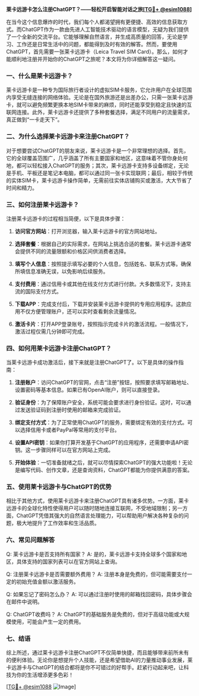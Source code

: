 **莱卡远游卡怎么注册ChatGPT？——轻松开启智能对话之旅[[TG💪+ @esim1088](https://t.me/s/esim1088)]**

在当今这个信息爆炸的时代，我们每个人都渴望拥有更便捷、高效的信息获取方式。而ChatGPT作为一款由先进人工智能技术驱动的语言模型，无疑为我们提供了一个全新的交流平台。它能够理解自然语言，并生成高质量的回答，无论是学习、工作还是日常生活中的问题，都能得到及时有效的解答。然而，要使用ChatGPT，首先需要一张莱卡远游卡（Leica Travel SIM Card）。那么，如何才能顺利地注册并开始你的ChatGPT之旅呢？本文将为你详细解答这一疑问。

### 一、什么是莱卡远游卡？

莱卡远游卡是一种专为国际旅行者设计的虚拟SIM卡服务，它允许用户在全球范围内享受无缝连接的网络体验。无论是在国外旅游还是出差办公，只需一张莱卡远游卡，就可以避免频繁更换本地SIM卡带来的麻烦，同时还能享受到稳定且快速的互联网连接。此外，莱卡远游卡还提供了多种套餐选择，满足不同用户的流量需求，真正做到“一卡走天下”。

### 二、为什么选择莱卡远游卡来注册ChatGPT？

对于想要尝试ChatGPT的朋友来说，莱卡远游卡是一个非常理想的选择。首先，它的全球覆盖范围广，几乎涵盖了所有主要国家和地区，这意味着不管你身处何地，都可以轻松接入ChatGPT的服务；其次，莱卡远游卡支持多设备绑定，无论是手机、平板还是笔记本电脑，都可以通过同一张卡实现联网；最后，相较于传统的实体SIM卡，莱卡远游卡操作简单，无需前往实体店铺购买或激活，大大节省了时间和精力。

### 三、如何注册莱卡远游卡？

注册莱卡远游卡的过程相当简便，以下是具体步骤：

1. **访问官方网站**：打开浏览器，输入莱卡远游卡的官方网站地址。
   
2. **选择套餐**：根据自己的实际需求，在网站上挑选合适的套餐。莱卡远游卡通常会提供不同的流量限额和价格区间供消费者选择。

3. **填写个人信息**：按照提示填写必要的个人信息，包括姓名、联系方式等。确保所填信息准确无误，以免影响后续服务。

4. **支付费用**：通过信用卡或其他在线支付方式进行付款。大多数情况下，支持主流的国际支付方式。

5. **下载APP**：完成支付后，下载并安装莱卡远游卡提供的专用应用程序。这款应用不仅方便管理账户，还可以实时查看剩余流量情况。

6. **激活卡片**：打开APP登录账号，按照指示完成卡片的激活流程。一般情况下，激活过程仅需几分钟即可完成。

### 四、如何用莱卡远游卡注册ChatGPT？

当莱卡远游卡成功激活后，接下来就是注册ChatGPT了。以下是具体的操作指南：

1. **注册账户**：访问ChatGPT的官网，点击“注册”按钮，按照要求填写邮箱地址、设置密码等基本信息。如果已有OpenAI账户，则可以直接登录。

2. **验证身份**：为了保障账户安全，系统可能会要求进行身份验证。这时，可以通过发送验证码到注册时使用的邮箱来完成验证。

3. **绑定支付方式**：为了正常使用ChatGPT的服务，需要绑定有效的支付方式。可以选择信用卡或者PayPal等常用的支付平台。

4. **设置API密钥**：如果你打算开发基于ChatGPT的应用程序，还需要申请API密钥。这一步骤同样可以在官方网站上完成。

5. **开始体验**：一切准备就绪之后，就可以尽情探索ChatGPT的强大功能啦！无论是编写代码、创作文章，还是查询资料，ChatGPT都能为你提供满意的答案。

### 五、使用莱卡远游卡与ChatGPT的优势

相比于其他方式，使用莱卡远游卡来注册ChatGPT具有诸多优势。一方面，莱卡远游卡的全球化特性使得用户可以随时随地连接互联网，不受地域限制；另一方面，ChatGPT凭借其强大的自然语言处理能力，可以帮助用户解决各种复杂的问题，极大地提升了工作效率和生活品质。

### 六、常见问题解答

Q: 莱卡远游卡是否支持所有国家？
A: 是的，莱卡远游卡支持全球多个国家和地区，具体支持的国家列表可以在官方网站上查询。

Q: 注册莱卡远游卡是否需要额外费用？
A: 注册本身是免费的，但可能需要支付一定的初始充值金额以激活服务。

Q: 如果忘记了密码怎么办？
A: 可以通过注册时使用的邮箱找回密码，具体步骤会在邮件中说明。

Q: ChatGPT收费吗？
A: ChatGPT的基础服务是免费的，但对于高级功能或大规模使用，可能会产生一定的费用。

### 七、结语

综上所述，通过莱卡远游卡注册ChatGPT不仅简单快捷，而且能够带来前所未有的便利体验。无论你是想提升个人技能，还是希望借助AI的力量推动事业发展，莱卡远游卡与ChatGPT的结合都将是你不可错过的好帮手。赶紧行动起来吧，让科技为你的生活增添更多色彩！

[[TG💪+ @esim1088](https://t.me/s/esim1088) ![Image](https://i.postimg.cc/4NQfJmqS/Snipaste-2025-05-13-00-14-12.png)]